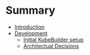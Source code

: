 # Summary

- [Introduction](../../README.md)
- [Development](./Development/Main.md)
  - [Initial KubeBuilder setup](./Development/InitKubeBuilder.md)
  - [Architectual Decisions](./Development/Architectural-Decisions.md)
